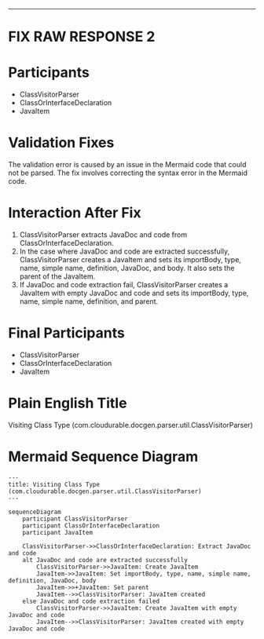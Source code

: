 ----
# FIX RAW RESPONSE 2
# Participants

- ClassVisitorParser
- ClassOrInterfaceDeclaration
- JavaItem

# Validation Fixes

The validation error is caused by an issue in the Mermaid code that could not be parsed. The fix involves correcting the syntax error in the Mermaid code. 

# Interaction After Fix

1. ClassVisitorParser extracts JavaDoc and code from ClassOrInterfaceDeclaration.
2. In the case where JavaDoc and code are extracted successfully, ClassVisitorParser creates a JavaItem and sets its importBody, type, name, simple name, definition, JavaDoc, and body. It also sets the parent of the JavaItem.
3. If JavaDoc and code extraction fail, ClassVisitorParser creates a JavaItem with empty JavaDoc and code and sets its importBody, type, name, simple name, definition, and parent.

# Final Participants

- ClassVisitorParser
- ClassOrInterfaceDeclaration
- JavaItem

# Plain English Title

Visiting Class Type (com.cloudurable.docgen.parser.util.ClassVisitorParser)

# Mermaid Sequence Diagram

```mermaid
---
title: Visiting Class Type (com.cloudurable.docgen.parser.util.ClassVisitorParser)
---

sequenceDiagram
    participant ClassVisitorParser
    participant ClassOrInterfaceDeclaration
    participant JavaItem

    ClassVisitorParser->>ClassOrInterfaceDeclaration: Extract JavaDoc and code
    alt JavaDoc and code are extracted successfully
        ClassVisitorParser->>JavaItem: Create JavaItem
        JavaItem->>JavaItem: Set importBody, type, name, simple name, definition, JavaDoc, body
        JavaItem->>+JavaItem: Set parent
        JavaItem-->>ClassVisitorParser: JavaItem created
    else JavaDoc and code extraction failed
        ClassVisitorParser->>JavaItem: Create JavaItem with empty JavaDoc and code
        JavaItem-->>ClassVisitorParser: JavaItem created with empty JavaDoc and code
```
